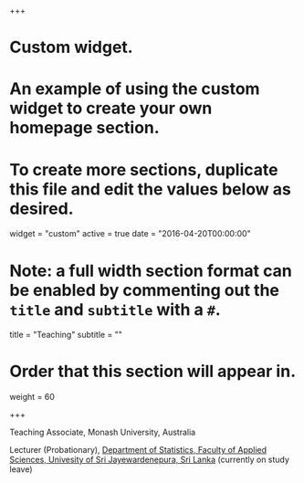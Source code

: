 +++
# Custom widget.
# An example of using the custom widget to create your own homepage section.
# To create more sections, duplicate this file and edit the values below as desired.
widget = "custom"
active = true
date = "2016-04-20T00:00:00"

# Note: a full width section format can be enabled by commenting out the `title` and `subtitle` with a `#`.
title = "Teaching"
subtitle = ""

# Order that this section will appear in.
weight = 60

+++


<i class="fa fa-asterisk"></i> Teaching Associate, Monash University, Australia

<i class="fa fa-asterisk"></i> Lecturer (Probationary), [Department of Statistics, Faculty of Applied Sciences, Univesity of Sri Jayewardenepura, Sri Lanka](http://science.sjp.ac.lk/) (currently on study leave)



